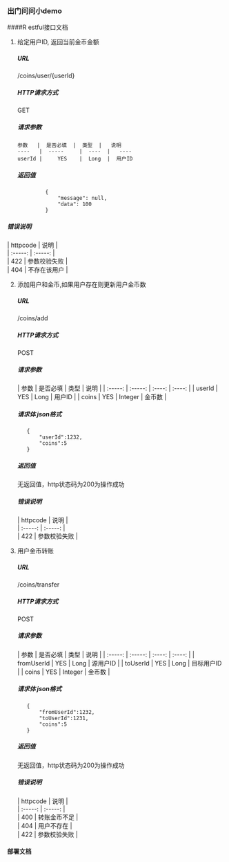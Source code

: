 ### 出门问问小demo

####R estful接口文档
1. 给定用户ID,​ ​返回当前金币金额
   ##### URL  
     ​/coins/user/{userId}  
    ##### HTTP请求方式
      GET   
     ##### 请求参数
  
       参数   |  是否必填  |  类型  |   说明  
       ----   |  -----     |  ----  |   ----              
       userId |     YES    |  Long  |  用户ID  

  
   ##### 返回值
   ```
            {
                "message": null,
                "data": 100
            }
   ```
  
  ##### 错误说明
  
   | httpcode  | 说明  |  
         | :-----:   | :-----:   |   
    | 422        | 参数校验失败      |   
    | 404        | 不存在该用户      | 


2. 添加用户和金币,如果用户存在则更新用户金币数
   ##### URL  
     ​/coins/add  
    ##### HTTP请求方式
      POST
     ##### 请求参数
  
      | 参数   | 是否必填  |  类型  |   说明  |
            | :-----:   | :-----:   | :----: |  :----: |
        | userId        | YES      |   Long    |  用户ID  |
        | coins         | YES      |   Integer |  金币数  |
        
     ##### 请求体 json格式
     ```
        {
            "userId":1232,
            "coins":5
        }
    ```
    
    ##### 返回值
    无返回值，http状态码为200为操作成功
    
    
   ##### 错误说明
      
   | httpcode  | 说明  |  
         | :-----:   | :-----:   |        
    | 422        | 参数校验失败      |   
    
3. 用户金币转账
   ##### URL  
     ​/coins/transfer   
    ##### HTTP请求方式   
      POST
     ##### 请求参数
  
      | 参数   | 是否必填  |  类型  |   说明  |
            | :-----:   | :-----:   | :----: |  :----: |
        | fromUserId        | YES      |   Long    |  源用户ID     |
        | toUserId          | YES      |   Long    |  目标用户ID   |
        | coins             | YES      |   Integer |  金币数       |
        
     ##### 请求体 json格式  
     ```
        {
            "fromUserId":1232,
            "toUserId":1231,
            "coins":5
        }
    ```
    
    ##### 返回值
    
    无返回值，http状态码为200为操作成功
    
    
   ##### 错误说明
      
   | httpcode  | 说明  |  
         | :-----:   | :-----:   |      
    | 400        | 转账金币不足      |   
    | 404        | 用户不存在        |   
    | 422        | 参数校验失败      |   





#### 部署文档

    